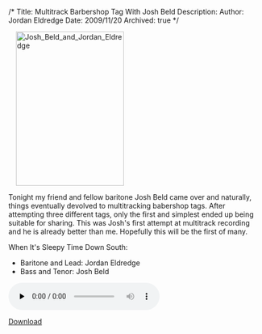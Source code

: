 /*
Title: Multitrack Barbershop Tag With Josh Beld
Description:
Author: Jordan Eldredge
Date: 2009/11/20
Archived: true
*/

<a href="http://blog.classicalcode.com/wp-content/uploads/2009/11/Josh_Beld_and_Jordan_Eldredge.jpg"><img class="size-full wp-image-676 alignright" style="margin-left: 15px; margin-right: 15px;" title="Josh_Beld_and_Jordan_Eldredge" src="http://blog.classicalcode.com/wp-content/uploads/2009/11/Josh_Beld_and_Jordan_Eldredge.jpg" alt="Josh_Beld_and_Jordan_Eldredge" width="214" height="305" /></a>

Tonight my friend and fellow baritone Josh Beld came over and naturally, things eventually devolved to multitracking babershop tags. After attempting three different tags, only the first and simplest ended up being suitable for sharing. This was Josh's first attempt at multitrack recording and he is already better than me. Hopefully this will be the first of many.

When It's Sleepy Time Down South:
<ul>
	<li>Baritone and Lead: Jordan Eldredge</li>
	<li>Bass and Tenor: Josh Beld</li>
</ul>

<audio id="wp_mep_19" src="http://blog.classicalcode.com/wp-content/uploads/2009/11/When-Its-Sleepytime-Down-South-Feat.-Josh-Beld.mp3" type="audio/mp3"    controls="controls" preload="none"  ></audio>

<a href="http://blog.classicalcode.com/wp-content/uploads/2009/11/When-Its-Sleepytime-Down-South-Feat.-Josh-Beld.mp3">Download</a>

